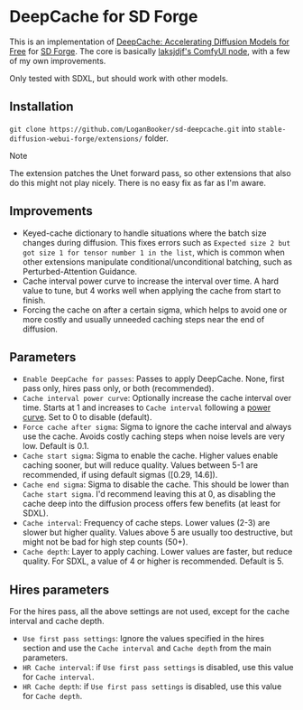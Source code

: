 # DeepCache for SD Forge

This is an implementation of [DeepCache: Accelerating Diffusion Models for Free](https://horseee.github.io/Diffusion_DeepCache/) for [SD Forge](https://github.com/lllyasviel/stable-diffusion-webui-forge). The core is basically [laksjdjf's ComfyUI node](https://gist.github.com/laksjdjf/435c512bc19636e9c9af4ee7bea9eb86), with a few of my own improvements.

Only tested with SDXL, but should work with other models.

## Installation

`git clone https://github.com/LoganBooker/sd-deepcache.git` into `stable-diffusion-webui-forge/extensions/` folder.

> [!NOTE]
> The extension patches the Unet forward pass, so other extensions that also do this might not play nicely. There is no easy fix as far as I'm aware.

## Improvements

- Keyed-cache dictionary to handle situations where the batch size changes during diffusion. This fixes errors such as `Expected size 2 but got size 1 for tensor number 1 in the list`, which is common when other extensions manipulate conditional/unconditional batching, such as Perturbed-Attention Guidance.
- Cache interval power curve to increase the interval over time. A hard value to tune, but 4 works well when applying the cache from start to finish.
- Forcing the cache on after a certain sigma, which helps to avoid one or more costly and usually unneeded caching steps near the end of diffusion.

## Parameters

- `Enable DeepCache for passes`: Passes to apply DeepCache. None, first pass only, hires pass only, or both (recommended).
- `Cache interval power curve`: Optionally increase the cache interval over time. Starts at 1 and increases to `Cache interval` following a [power curve](https://www.wolframalpha.com/input?i=plot+pow%28x%2C+4%29+from+0+to+1). Set to 0 to disable (default).
- `Force cache after sigma`: Sigma to ignore the cache interval and always use the cache. Avoids costly caching steps when noise levels are very low. Default is 0.1.
- `Cache start sigma`: Sigma to enable the cache. Higher values enable caching sooner, but will reduce quality. Values between 5-1 are recommended, if using default sigmas ([0.29, 14.6]).
- `Cache end sigma`: Sigma to disable the cache. This should be lower than `Cache start sigma`. I'd recommend leaving this at 0, as disabling the cache deep into the diffusion process offers few benefits (at least for SDXL).
- `Cache interval`: Frequency of cache steps. Lower values (2-3) are slower but higher quality. Values above 5 are usually too destructive, but might not be bad for high step counts (50+).
- `Cache depth`: Layer to apply caching. Lower values are faster, but reduce quality. For SDXL, a value of 4 or higher is recommended. Default is 5.

## Hires parameters

For the hires pass, all the above settings are not used, except for the cache interval and cache depth.

- `Use first pass settings`: Ignore the values specified in the hires section and use the `Cache interval` and `Cache depth` from the main parameters.
- `HR Cache interval`: if `Use first pass settings` is disabled, use this value for `Cache interval`.
- `HR Cache depth`: if `Use first pass settings` is disabled, use this value for `Cache depth`.